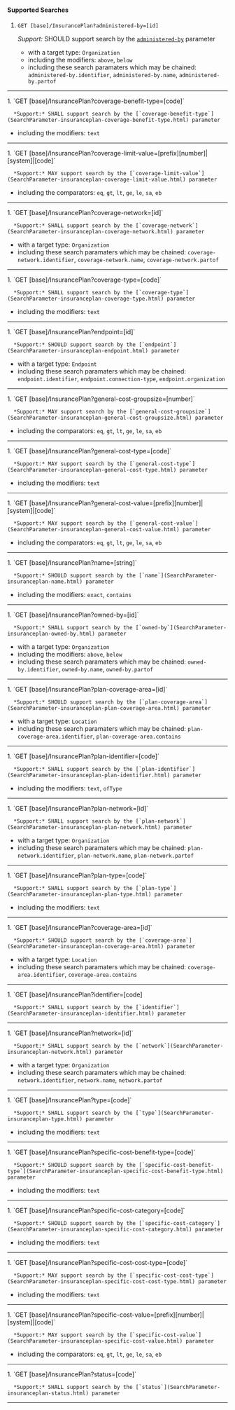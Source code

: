 #### Supported Searches

1. `GET [base]/InsurancePlan?administered-by=[id]`

      *Support:* SHOULD support search by the [`administered-by`](SearchParameter-insuranceplan-administered-by.html) parameter
   - with a target type:  `Organization`
   - including the modifiers:  `above`, `below`
   - including these search paramaters which may be chained:  `administered-by.identifier`, `administered-by.name`, `administered-by.partof`
<hr />
1. `GET [base]/InsurancePlan?coverage-benefit-type=[code]`

      *Support:* SHALL support search by the [`coverage-benefit-type`](SearchParameter-insuranceplan-coverage-benefit-type.html) parameter
   - including the modifiers:  `text`
<hr />
1. `GET [base]/InsurancePlan?coverage-limit-value=[prefix][number]|[system]|[code]`

      *Support:* MAY support search by the [`coverage-limit-value`](SearchParameter-insuranceplan-coverage-limit-value.html) parameter   
   - including the comparators:  `eq`, `gt`, `lt`, `ge`, `le`, `sa`, `eb`  
<hr />
1. `GET [base]/InsurancePlan?coverage-network=[id]`

      *Support:* SHALL support search by the [`coverage-network`](SearchParameter-insuranceplan-coverage-network.html) parameter
   - with a target type:  `Organization`   
   - including these search paramaters which may be chained:  `coverage-network.identifier`, `coverage-network.name`, `coverage-network.partof`
<hr />
1. `GET [base]/InsurancePlan?coverage-type=[code]`

      *Support:* SHALL support search by the [`coverage-type`](SearchParameter-insuranceplan-coverage-type.html) parameter  
   - including the modifiers:  `text`   
<hr />
1. `GET [base]/InsurancePlan?endpoint=[id]`

      *Support:* SHOULD support search by the [`endpoint`](SearchParameter-insuranceplan-endpoint.html) parameter
   - with a target type:  `Endpoint`   
   - including these search paramaters which may be chained:  `endpoint.identifier`, `endpoint.connection-type`, `endpoint.organization`
<hr />
1. `GET [base]/InsurancePlan?general-cost-groupsize=[number]`

      *Support:* MAY support search by the [`general-cost-groupsize`](SearchParameter-insuranceplan-general-cost-groupsize.html) parameter   
   - including the comparators:  `eq`, `gt`, `lt`, `ge`, `le`, `sa`, `eb`  
<hr />
1. `GET [base]/InsurancePlan?general-cost-type=[code]`

      *Support:* MAY support search by the [`general-cost-type`](SearchParameter-insuranceplan-general-cost-type.html) parameter  
   - including the modifiers:  `text`   
<hr />
1. `GET [base]/InsurancePlan?general-cost-value=[prefix][number]|[system]|[code]`

      *Support:* MAY support search by the [`general-cost-value`](SearchParameter-insuranceplan-general-cost-value.html) parameter   
   - including the comparators:  `eq`, `gt`, `lt`, `ge`, `le`, `sa`, `eb`  
<hr />
1. `GET [base]/InsurancePlan?name=[string]`

      *Support:* SHOULD support search by the [`name`](SearchParameter-insuranceplan-name.html) parameter  
   - including the modifiers:  `exact`, `contains`   
<hr />
1. `GET [base]/InsurancePlan?owned-by=[id]`

      *Support:* SHALL support search by the [`owned-by`](SearchParameter-insuranceplan-owned-by.html) parameter
   - with a target type:  `Organization`
   - including the modifiers:  `above`, `below`  
   - including these search paramaters which may be chained:  `owned-by.identifier`, `owned-by.name`, `owned-by.partof`
<hr />
1. `GET [base]/InsurancePlan?plan-coverage-area=[id]`

      *Support:* SHOULD support search by the [`plan-coverage-area`](SearchParameter-insuranceplan-plan-coverage-area.html) parameter
   - with a target type:  `Location`   
   - including these search paramaters which may be chained:  `plan-coverage-area.identifier`, `plan-coverage-area.contains`
<hr />
1. `GET [base]/InsurancePlan?plan-identifier=[code]`

      *Support:* SHALL support search by the [`plan-identifier`](SearchParameter-insuranceplan-plan-identifier.html) parameter  
   - including the modifiers:  `text`, `ofType`   
<hr />
1. `GET [base]/InsurancePlan?plan-network=[id]`

      *Support:* SHALL support search by the [`plan-network`](SearchParameter-insuranceplan-plan-network.html) parameter
   - with a target type:  `Organization`   
   - including these search paramaters which may be chained:  `plan-network.identifier`, `plan-network.name`, `plan-network.partof`
<hr />
1. `GET [base]/InsurancePlan?plan-type=[code]`

      *Support:* SHALL support search by the [`plan-type`](SearchParameter-insuranceplan-plan-type.html) parameter  
   - including the modifiers:  `text`   
<hr />
1. `GET [base]/InsurancePlan?coverage-area=[id]`

      *Support:* SHOULD support search by the [`coverage-area`](SearchParameter-insuranceplan-coverage-area.html) parameter
   - with a target type:  `Location`   
   - including these search paramaters which may be chained:  `coverage-area.identifier`, `coverage-area.contains`
<hr />
1. `GET [base]/InsurancePlan?identifier=[code]

      *Support:* SHALL support search by the [`identifier`](SearchParameter-insuranceplan-identifier.html) parameter
<hr />
1. `GET [base]/InsurancePlan?network=[id]`

      *Support:* SHALL support search by the [`network`](SearchParameter-insuranceplan-network.html) parameter
   - with a target type:  `Organization`
   - including these search paramaters which may be chained:  `network.identifier`, `network.name`, `network.partof`
<hr />
1. `GET [base]/InsurancePlan?type=[code]`

      *Support:* SHALL support search by the [`type`](SearchParameter-insuranceplan-type.html) parameter
   - including the modifiers:  `text`
<hr />
1. `GET [base]/InsurancePlan?specific-cost-benefit-type=[code]`

      *Support:* SHOULD support search by the [`specific-cost-benefit-type`](SearchParameter-insuranceplan-specific-cost-benefit-type.html) parameter
   - including the modifiers:  `text`
<hr />
1. `GET [base]/InsurancePlan?specific-cost-category=[code]`

      *Support:* SHOULD support search by the [`specific-cost-category`](SearchParameter-insuranceplan-specific-cost-category.html) parameter
   - including the modifiers:  `text`
<hr />
1. `GET [base]/InsurancePlan?specific-cost-cost-type=[code]`

      *Support:* MAY support search by the [`specific-cost-cost-type`](SearchParameter-insuranceplan-specific-cost-cost-type.html) parameter  
   - including the modifiers:  `text`   
<hr />
1. `GET [base]/InsurancePlan?specific-cost-value=[prefix][number]|[system]|[code]`

      *Support:* MAY support search by the [`specific-cost-value`](SearchParameter-insuranceplan-specific-cost-value.html) parameter   
   - including the comparators:  `eq`, `gt`, `lt`, `ge`, `le`, `sa`, `eb`  
<hr />
1. `GET [base]/InsurancePlan?status=[code]`

      *Support:* SHALL support search by the [`status`](SearchParameter-insuranceplan-status.html) parameter

<hr />
